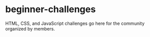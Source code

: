 # beginner-challenges
HTML, CSS, and JavaScript challenges go here for the community organized by members.
